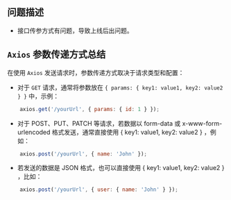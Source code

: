 ## 问题描述
* 接口传参方式有问题，导致上线后出问题。

## `Axios` 参数传递方式总结

在使用 `Axios` 发送请求时，参数传递方式取决于请求类型和配置：

- 对于 `GET` 请求，通常将参数放在 `{ params: { key1: value1, key2: value2 } }` 中，示例：
```javascript
    axios.get('/yourUrl', { params: { id: 1 } });
```

- 对于 POST、PUT、PATCH 等请求，若数据以 form-data 或 x-www-form-urlencoded 格式发送，通常直接使用 { key1: value1, key2: value2 } ，例如：
```javascript 
    axios.post('/yourUrl', { name: 'John' });
```
* 若发送的数据是 JSON 格式，也可以直接使用 { key1: value1, key2: value2 } ，比如：

```jsx
    axios.post('/yourUrl', { user: { name: 'John' } });
```
